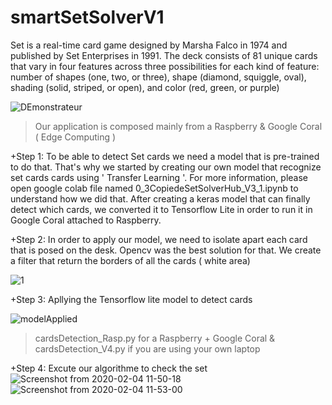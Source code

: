 # smartSetSolverV1 


Set is a real-time card game designed by Marsha Falco in 1974 and published by Set Enterprises in 1991. The deck consists of 81 unique cards that vary in four features across three possibilities for each kind of feature: number of shapes (one, two, or three), shape (diamond, squiggle, oval), shading (solid, striped, or open), and color (red, green, or purple)

![DEmonstrateur](https://user-images.githubusercontent.com/40724965/75486834-90b1b100-59ad-11ea-80a9-bfb38634d217.png)

> Our application is composed mainly from a Raspberry & Google Coral ( Edge Computing )



+Step 1: To be able to detect Set cards we need a model that is pre-trained to do that. That's why we started by creating our own model that recognize set cards cards using ' Transfer Learning '. For more information, please open google colab file named 0_3CopiedeSetSolverHub_V3_1.ipynb to understand how we did that.
After creating a keras model that can finally detect which cards, we converted it to Tensorflow Lite in order to run it in Google Coral attached to Raspberry.


+Step 2: In order to apply our model, we need to isolate apart each card that is posed on the desk. Opencv was the best solution for that. We create a filter that return the borders of all the cards ( white area)

![1](https://user-images.githubusercontent.com/40724965/73926958-d3adc680-48d0-11ea-84ea-961741b2cbe2.png)

+Step 3: Apllying the Tensorflow lite model to detect cards 

![modelApplied](https://user-images.githubusercontent.com/40724965/75487078-0ae23580-59ae-11ea-89d3-fce3ae96cdeb.png)

>  	cardsDetection_Rasp.py for a Raspberry + Google Coral & cardsDetection_V4.py if you are using your own laptop

+Step 4: Excute our algorithme to check the set
![Screenshot from 2020-02-04 11-50-18](https://user-images.githubusercontent.com/40724965/73927107-0fe12700-48d1-11ea-9d35-a2ea39f89f5b.png)
![Screenshot from 2020-02-04 11-53-00](https://user-images.githubusercontent.com/40724965/73927110-11125400-48d1-11ea-8626-662f65a25d42.png)


